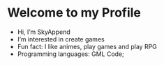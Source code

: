 # Welcome to my Profile
-  Hi, I’m SkyAppend
-  I’m interested in create games
-  Fun fact: I like animes, play games and play RPG
-  Programming languages: GML Code;
<!---
SkyAppend/SkyAppend is a ✨ special ✨ repository because its `README.md` (this file) appears on your GitHub profile.
You can click the Preview link to take a look at your changes.
--->
